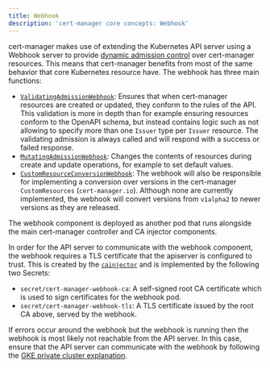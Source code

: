 ```yaml
---
title: Webhook
description: 'cert-manager core concepts: Webhook'
---
```


cert-manager makes use of extending the Kubernetes API server using a Webhook
server to provide [dynamic admission
control](https://kubernetes.io/docs/reference/access-authn-authz/extensible-admission-controllers/)
over cert-manager resources. This means that cert-manager benefits from most of
the same behavior that core Kubernetes resource have. The webhook has three
main functions:

- [`ValidatingAdmissionWebhook`](https://kubernetes.io/docs/reference/access-authn-authz/admission-controllers/#validatingadmissionwebhook):
  Ensures that when cert-manager resources are created or updated, they conform
  to the rules of the API. This validation is more in depth than for example
  ensuring resources conform to the OpenAPI schema, but instead contains logic such as
  not allowing to specify more than one `Issuer` type per `Issuer` resource. The
  validating admission is always called and will respond with a success or
  failed response.
- [`MutatingAdmissionWebhook`](https://kubernetes.io/docs/reference/access-authn-authz/admission-controllers/#mutatingadmissionwebhook):
  Changes the contents of resources during create and update operations, for
  example to set default values.
- [`CustomResourceConversionWebhook`](https://kubernetes.io/docs/tasks/access-kubernetes-api/custom-resources/custom-resource-definition-versioning/#webhook-conversion):
  The webhook will also be responsible for implementing a conversion over
  versions in the cert-manager `CustomResources` (`cert-manager.io`). Although
  none are currently implemented, the webhook will convert versions from
  `v1alpha2` to newer versions as they are released.

The webhook component is deployed as another pod that runs alongside the main
cert-manager controller and CA injector components.

In order for the API server to communicate with the webhook component, the
webhook requires a TLS certificate that the apiserver is configured to trust.
This is created by the [`cainjector`](./ca-injector.md) and is implemented by the
following two Secrets:

- `secret/cert-manager-webhook-ca`: A self-signed root CA certificate which is
  used to sign certificates for the webhook pod.
- `secret/cert-manager-webhook-tls`: A TLS certificate issued by the root CA
  above, served by the webhook.

If errors occur around the webhook but the webhook is running then the webhook
is most likely not reachable from the API server. In this case, ensure that the
API server can communicate with the webhook by following the [GKE private
cluster explanation](../installation/compatibility.md#gke).